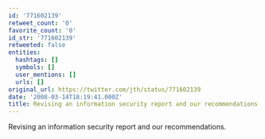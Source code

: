 ```yaml
---
id: '771602139'
retweet_count: '0'
favorite_count: '0'
id_str: '771602139'
retweeted: false
entities:
  hashtags: []
  symbols: []
  user_mentions: []
  urls: []
original_url: https://twitter.com/jth/status/771602139
date: '2008-03-14T18:19:41.000Z'
title: Revising an information security report and our recommendations.
---
```


Revising an information security report and our recommendations.